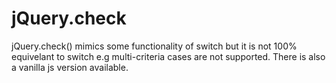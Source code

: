 # jQuery.check
jQuery.check() mimics some functionality of switch but it is not 100% equivelant to switch e.g multi-criteria cases are not supported. There is also a vanilla js version available.
